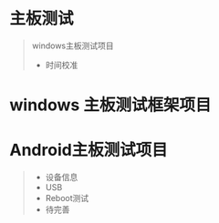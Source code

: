 # 主板测试
> windows主板测试项目
> * 时间校准
>

# windows 主板测试框架项目

# Android主板测试项目
> * 设备信息
> * USB
> * Reboot测试
> * 待完善
